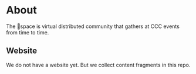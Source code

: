 # About

The :shrug:space is virtual distributed community that gathers at CCC events from time to time.

## Website

We do not have a website yet. But we collect content fragments in this repo.

